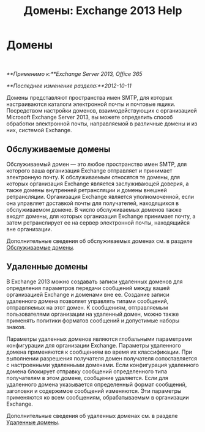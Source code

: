 ﻿---
title: 'Домены: Exchange 2013 Help'
TOCTitle: Домены
ms:assetid: 11748c2d-2e32-43a4-b77d-e0c17db6200b
ms:mtpsurl: https://technet.microsoft.com/ru-ru/library/JJ673041(v=EXCHG.150)
ms:contentKeyID: 50487510
ms.date: 04/30/2018
mtps_version: v=EXCHG.150
ms.translationtype: HT
---

# Домены

 

_**Применимо к:**Exchange Server 2013, Office 365_

_**Последнее изменение раздела:**2012-10-11_

Домены представляют пространства имен SMTP, для которых настраиваются каталоги электронной почты и почтовые ящики. Посредством настройки доменов, взаимодействующих с организацией Microsoft Exchange Server 2013, вы можете определить способ обработки электронной почты, направляемой в различные домены и из них, системой Exchange.

## Обслуживаемые домены

Обслуживаемый домен — это любое пространство имен SMTP, для которого ваша организация Exchange отправляет и принимает электронную почту. К обслуживаемым относятся те домены, для которых организация Exchange является заслуживающей доверия, а также домены внутренней ретрансляции и домены внешней ретрансляции. Организация Exchange является уполномоченной, если она управляет доставкой почты для получателей, находящихся в обслуживаемом домене. В число обслуживаемых доменов также входят домены, для которых организация Exchange принимает почту, а затем ретранслирует ее на сервер электронной почты, находящийся вне организации.

Дополнительные сведения об обслуживаемых доменах см. в разделе [Обслуживаемые домены](accepted-domains-exchange-2013-help.md).

## Удаленные домены

В Exchange 2013 можно создавать записи удаленных доменов для определения параметров передачи сообщений между вашей организацией Exchange и доменами вне ее. Создание записи удаленного домена позволяет управлять типами сообщений, отправляемых на этот домен. К сообщениям, отправляемым пользователями организации на удаленный домен, можно также применять политики форматов сообщений и допустимые наборы знаков.

Параметры удаленных доменов являются глобальными параметрами конфигурации для организации Exchange. Параметры удаленного домена применяются к сообщениям во время их классификации. При выполнении разрешения получателя домен получателя сопоставляется с настроенными удаленными доменами. Если конфигурация удаленного домена блокирует отправку сообщений определенного типа получателям в этом домене, сообщение удаляется. Если для удаленного домена указывается определенный формат сообщений, заголовки и содержимое сообщений изменяются. Эти параметры применяются ко всем сообщениям, обрабатываемым в организации Exchange.

Дополнительные сведения об удаленных доменах см. в разделе [Удаленные домены](remote-domains-exchange-2013-help.md).

